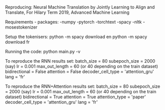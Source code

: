 Reproducing: Neural Machine Translation by Jointly Learning to Align and Translate, For Hilary Term 2019, Advanced Machine Learning

Requirements - packages:
-numpy
-pytorch
-torchtext
-spacy
-nltk
-mosestokenizer

Setup the tokenisers:
python -m spacy download en
python -m spacy download fr

Running the code:
python main.py -v

To reproduce the RNN results set:
batch_size = 80
subepoch_size = 2000 (say)
lr = 0.001
max_out_length = 60 (or 40 depending on the train dataset)
bidirectional = False
attention = False
decoder_cell_type = 'attention_gru'
lang = 'fr'

To reproduce the RNN+Attention results set:
batch_size = 80
subepoch_size = 2000 (say)
lr = 0.001
max_out_length = 60 (or 40 depending on the train dataset)
bidirectional = True
attention = True
attention_type = 'paper'
decoder_cell_type = 'attention_gru'
lang = 'fr'

